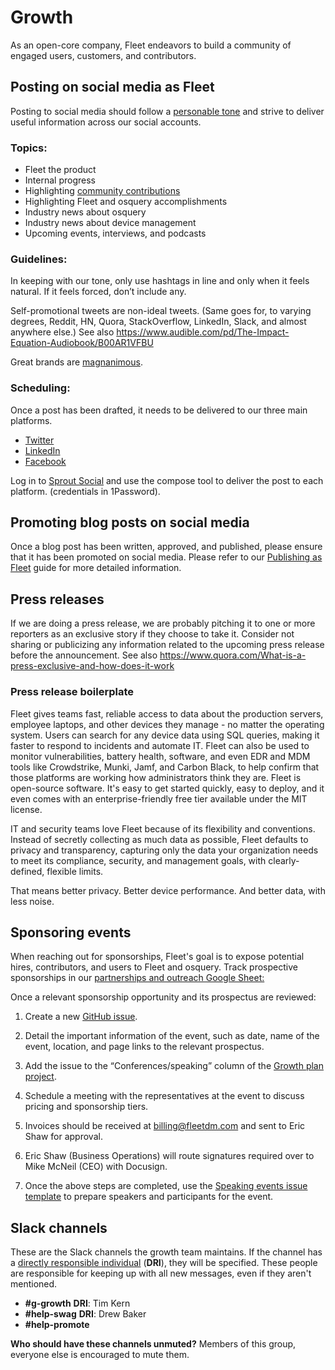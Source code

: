 # Growth

As an open-core company, Fleet endeavors to build a community of engaged users, customers, and
contributors.

## Posting on social media as Fleet

Posting to social media should follow a [personable tone](https://fleetdm.com/handbook/brand#communicating-as-fleet) and strive to deliver useful information across our social accounts.

### Topics:

- Fleet the product
- Internal progress
- Highlighting [community contributions](https://fleetdm.com/handbook/community#community-contributions-pull-requests)
- Highlighting Fleet and osquery accomplishments
- Industry news about osquery
- Industry news about device management
- Upcoming events, interviews, and podcasts

### Guidelines:

In keeping with our tone, only use hashtags in line and only when it feels natural. If it feels forced, don’t include any.

Self-promotional tweets are non-ideal tweets.  (Same goes for, to varying degrees, Reddit, HN, Quora, StackOverflow, LinkedIn, Slack, and almost anywhere else.)  See also https://www.audible.com/pd/The-Impact-Equation-Audiobook/B00AR1VFBU

Great brands are [magnanimous](https://en.wikipedia.org/wiki/Magnanimity).

### Scheduling:

Once a post has been drafted, it needs to be delivered to our three main platforms.

- [Twitter](https://twitter.com/fleetctl)
- [LinkedIn](https://www.linkedin.com/company/fleetdm/)
- [Facebook](https://www.facebook.com/fleetdm)

Log in to [Sprout Social](https://app.sproutsocial.com/publishing/) and use the compose tool to deliver the post to each platform. (credentials in 1Password).


## Promoting blog posts on social media

Once a blog post has been written, approved, and published, please ensure that it has been promoted on social media. Please refer to our [Publishing as Fleet](https://docs.google.com/document/d/1cmyVgUAqAWKZj1e_Sgt6eY-nNySAYHH3qoEnhQusph0/edit?usp=sharing) guide for more detailed information. 


## Press releases

If we are doing a press release, we are probably pitching it to one or more reporters as an exclusive story if they choose to take it.  Consider not sharing or publicizing any information related to the upcoming press release before the announcement.  See also https://www.quora.com/What-is-a-press-exclusive-and-how-does-it-work

### Press release boilerplate

Fleet gives teams fast, reliable access to data about the production servers, employee laptops, and other devices they manage - no matter the operating system. Users can search for any device data using SQL queries, making it faster to respond to incidents and automate IT. Fleet can also be used to monitor vulnerabilities, battery health, software, and even EDR and MDM tools like Crowdstrike, Munki, Jamf, and Carbon Black, to help confirm that those platforms are working how administrators think they are. Fleet is open-source software. It's easy to get started quickly, easy to deploy, and it even comes with an enterprise-friendly free tier available under the MIT license.

IT and security teams love Fleet because of its flexibility and conventions. Instead of secretly collecting as much data as possible, Fleet defaults to privacy and transparency, capturing only the data your organization needs to meet its compliance, security, and management goals, with clearly-defined, flexible limits.   

That means better privacy. Better device performance. And better data, with less noise.

## Sponsoring events

When reaching out for sponsorships, Fleet's goal is to expose potential hires, contributors, and users to Fleet and osquery.
Track prospective sponsorships in our [partnerships and outreach Google Sheet:](https://docs.google.com/spreadsheets/d/107AwHKqFjt7TWItnf8pFknSwwxb_gsp6awB66t7YE_w/edit#gid=2108184225)

Once a relevant sponsorship opportunity and its prospectus are reviewed:
1. Create a new [GitHub issue](https://github.com/fleetdm/fleet/issues/new).
 
2. Detail the important information of the event, such as date, name of the event, location, and page links to the relevant prospectus. 
 
3. Add the issue to the “Conferences/speaking” column of the [Growth plan project](https://github.com/orgs/fleetdm/projects/21).
 
4. Schedule a meeting with the representatives at the event to discuss pricing and sponsorship tiers.
 
5. Invoices should be received at billing@fleetdm.com and sent to Eric Shaw for approval.
 
6. Eric Shaw (Business Operations) will route signatures required over to Mike McNeil (CEO) with Docusign.
 
7. Once the above steps are completed, use the [Speaking events issue template](https://github.com/fleetdm/confidential/issues/new?assignees=mike-j-thomas&labels=&template=6-speaking-event.md&title=Speaking+event) to prepare speakers and participants for the event.

## Slack channels

These are the Slack channels the growth team maintains. If the channel has a [directly responsible individual](./people.md#directly-resonsible-individuals) (**DRI**), they will be specified. These people are responsible for keeping up with all new messages, even if they aren't mentioned. 

- **#g-growth** **DRI**: Tim Kern
- **#help-swag** **DRI**: Drew Baker
- **#help-promote**

**Who should have these channels unmuted?** Members of this group, everyone else is encouraged to mute them.

<meta name="maintainedBy" value="timmy-k">
